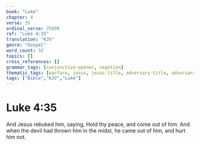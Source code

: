 ```yaml
---
book: "Luke"
chapter: 4
verse: 35
ordinal_verse: 25099
ref: "Luke 4:35"
translation: "KJV"
genre: "Gospel"
word_count: 32
topics: []
cross_references: []
grammar_tags: [conjunctive-opener, negation]
thematic_tags: [warfare, jesus, jesus-title, adversary-title, adversary]
tags: ["Bible","KJV","Luke"]
---
```


# Luke 4:35

And Jesus rebuked him, saying, Hold thy peace, and come out of him. And when the devil had thrown him in the midst, he came out of him, and hurt him not.
